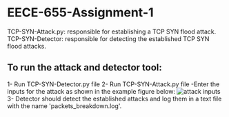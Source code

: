 # EECE-655-Assignment-1

TCP-SYN-Attack.py: responsible for establishing a TCP SYN flood attack. 
TCP-SYN-Detector: responsible for detecting the established TCP SYN flood attacks.

## To run the attack and detector tool:

1- Run TCP-SYN-Detector.py file 
2- Run TCP-SYN-Attack.py file 
  -Enter the inputs for the attack as shown in the example figure below: ![attack inputs](https://user-images.githubusercontent.com/47125583/136376424-47e6c2a9-2d0a-45c2-82dd-759c8d1238fa.JPG)
3- Detector should detect the established attacks and log them in a text file with the name 'packets_breakdown.log'.
